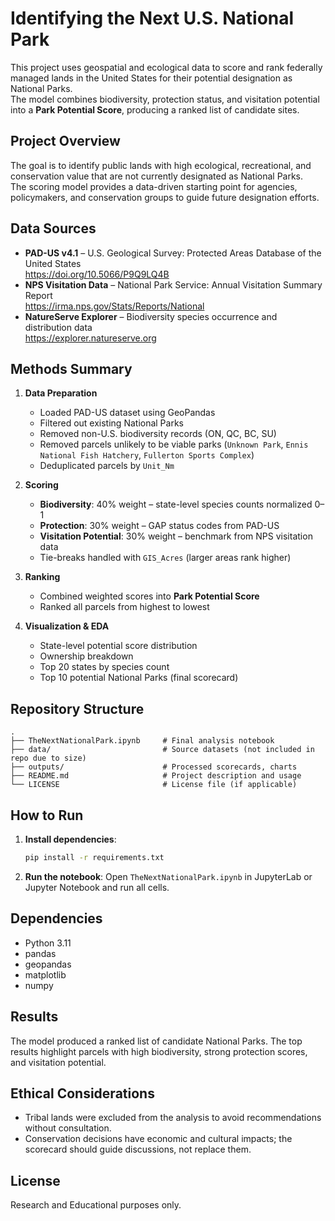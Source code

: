 # Identifying the Next U.S. National Park

This project uses geospatial and ecological data to score and rank federally managed lands in the United States for their potential designation as National Parks.  
The model combines biodiversity, protection status, and visitation potential into a **Park Potential Score**, producing a ranked list of candidate sites.

## Project Overview
The goal is to identify public lands with high ecological, recreational, and conservation value that are not currently designated as National Parks.  
The scoring model provides a data-driven starting point for agencies, policymakers, and conservation groups to guide future designation efforts.

## Data Sources
- **PAD-US v4.1** – U.S. Geological Survey: Protected Areas Database of the United States  
  <https://doi.org/10.5066/P9Q9LQ4B>
- **NPS Visitation Data** – National Park Service: Annual Visitation Summary Report  
  <https://irma.nps.gov/Stats/Reports/National>
- **NatureServe Explorer** – Biodiversity species occurrence and distribution data  
  <https://explorer.natureserve.org>

## Methods Summary
1. **Data Preparation**
   - Loaded PAD-US dataset using GeoPandas
   - Filtered out existing National Parks
   - Removed non-U.S. biodiversity records (ON, QC, BC, SU)
   - Removed parcels unlikely to be viable parks (`Unknown Park`, `Ennis National Fish Hatchery`, `Fullerton Sports Complex`)
   - Deduplicated parcels by `Unit_Nm`

2. **Scoring**
   - **Biodiversity**: 40% weight – state-level species counts normalized 0–1
   - **Protection**: 30% weight – GAP status codes from PAD-US
   - **Visitation Potential**: 30% weight – benchmark from NPS visitation data
   - Tie-breaks handled with `GIS_Acres` (larger areas rank higher)

3. **Ranking**
   - Combined weighted scores into **Park Potential Score**
   - Ranked all parcels from highest to lowest

4. **Visualization & EDA**
   - State-level potential score distribution
   - Ownership breakdown
   - Top 20 states by species count
   - Top 10 potential National Parks (final scorecard)

## Repository Structure
```
.
├── TheNextNationalPark.ipynb     # Final analysis notebook
├── data/                         # Source datasets (not included in repo due to size)
├── outputs/                      # Processed scorecards, charts
├── README.md                     # Project description and usage
└── LICENSE                       # License file (if applicable)
```

## How to Run
1. **Install dependencies**:
   ```bash
   pip install -r requirements.txt
   ```
2. **Run the notebook**:
   Open `TheNextNationalPark.ipynb` in JupyterLab or Jupyter Notebook and run all cells.

## Dependencies
- Python 3.11
- pandas
- geopandas
- matplotlib
- numpy

## Results
The model produced a ranked list of candidate National Parks. The top results highlight parcels with high biodiversity, strong protection scores, and visitation potential.

## Ethical Considerations
- Tribal lands were excluded from the analysis to avoid recommendations without consultation.
- Conservation decisions have economic and cultural impacts; the scorecard should guide discussions, not replace them.

## License
Research and Educational purposes only.
